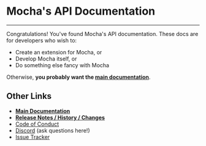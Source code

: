 # Mocha's API Documentation

---

Congratulations! You've found Mocha's API documentation. These docs are for developers who wish to:

- Create an extension for Mocha, or
- Develop Mocha itself, or
- Do something else fancy with Mocha

Otherwise, **you probably want the [main documentation](https://mochajs.org)**.

## Other Links

- **[Main Documentation](https://mochajs.org)**
- **[Release Notes / History / Changes](https://github.com/mochajs/mocha/blob/master/CHANGELOG.md)**
- [Code of Conduct](https://github.com/mochajs/mocha/blob/master/.github/CODE_OF_CONDUCT.md)
- [Discord](https://discord.gg/KeDn2uXhER) (ask questions here!)
- [Issue Tracker](https://github.com/mochajs/mocha/issues)

